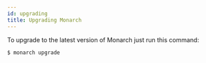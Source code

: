 ```yaml
---
id: upgrading
title: Upgrading Monarch
---
```


To upgrade to the latest version of Monarch just run this command:
```shell
$ monarch upgrade
```